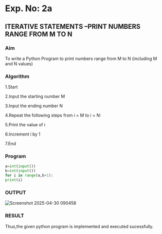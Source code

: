 # Exp. No: 2a  

## ITERATIVE STATEMENTS –PRINT NUMBERS RANGE FROM M TO N

###  Aim
To write a Python Program to print numbers range from M to N (including M and N values)

###  Algorithm

1.Start

2.Input the starting number M

3.Input the ending number N

4.Repeat the following steps from i = M to i = N:

5.Print the value of i

6.Increment i by 1

7.End

###  Program

```python
a=int(input())
b=int(input())
for i in range(a,b+1):
print(i)
```


### OUTPUT

![Screenshot 2025-04-30 090458](https://github.com/user-attachments/assets/8d4c138f-27d5-431a-a4b6-e15c1902f4af)

### RESULT

Thus,the given python program is implemented and executed sucessfully.
```

